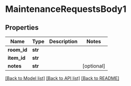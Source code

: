 # MaintenanceRequestsBody1

## Properties
Name | Type | Description | Notes
------------ | ------------- | ------------- | -------------
**room_id** | **str** |  | 
**item_id** | **str** |  | 
**notes** | **str** |  | [optional] 

[[Back to Model list]](../README.md#documentation-for-models) [[Back to API list]](../README.md#documentation-for-api-endpoints) [[Back to README]](../README.md)

